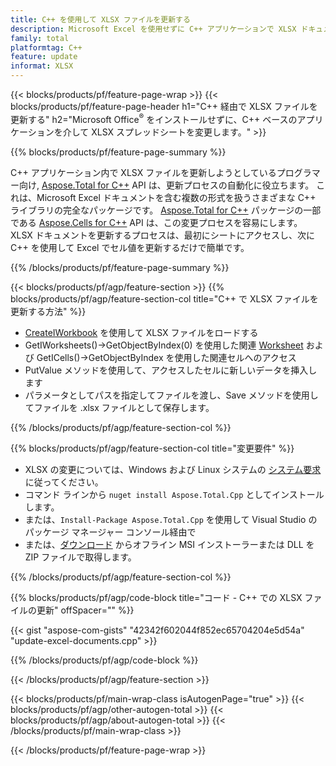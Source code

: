 ```yaml
---
title: C++ を使用して XLSX ファイルを更新する
description: Microsoft Excel を使用せずに C++ アプリケーションで XLSX ドキュメントを変更する.
family: total
platformtag: C++
feature: update
informat: XLSX
---
```

{{< blocks/products/pf/feature-page-wrap >}}
{{< blocks/products/pf/feature-page-header h1="C++ 経由で XLSX ファイルを更新する" h2="Microsoft Office<sup>&reg;</sup> をインストールせずに、C++ ベースのアプリケーションを介して XLSX スプレッドシートを変更します。" >}}

{{% blocks/products/pf/feature-page-summary %}}

C++ アプリケーション内で XLSX ファイルを更新しようとしているプログラマー向け, [Aspose.Total for C++](https://products.aspose.com/total/cpp/) API は、更新プロセスの自動化に役立ちます。 これは、Microsoft Excel ドキュメントを含む複数の形式を扱うさまざまな C++ ライブラリの完全なパッケージです。 [Aspose.Total for C++](https://products.aspose.com/total/cpp/) パッケージの一部である [Aspose.Cells for C++](https://products.aspose.com/cells/cpp/) API は、この変更プロセスを容易にします。 XLSX ドキュメントを更新するプロセスは、最初にシートにアクセスし、次に C++ を使用して Excel でセル値を更新するだけで簡単です。

{{% /blocks/products/pf/feature-page-summary %}}

{{< blocks/products/pf/agp/feature-section >}}
{{% blocks/products/pf/agp/feature-section-col title="C++ で XLSX ファイルを更新する方法" %}}

- [CreateIWorkbook](https://reference.aspose.com/cells/cpp/class/aspose.cells.factory#a93f7282b976d2a001d44198dedaceee8) を使用して XLSX ファイルをロードする
- GetIWorksheets()->GetObjectByIndex(0) を使用した関連 [Worksheet](https://reference.aspose.com/cells/cpp/class/aspose.cells.i_worksheet) および GetICells()->GetObjectByIndex を使用した関連セルへのアクセス
- PutValue メソッドを使用して、アクセスしたセルに新しいデータを挿入します
- パラメータとしてパスを指定してファイルを渡し、Save メソッドを使用してファイルを .xlsx ファイルとして保存します。

{{% /blocks/products/pf/agp/feature-section-col %}}

{{% blocks/products/pf/agp/feature-section-col title="変更要件" %}}

- XLSX の変更については、Windows および Linux システムの [システム要求](https://docs.aspose.com/cells/cpp/system-requirements/) に従ってください。 
- コマンド ラインから ```nuget install Aspose.Total.Cpp``` としてインストールします。
- または、```Install-Package Aspose.Total.Cpp``` を使用して Visual Studio のパッケージ マネージャー コンソール経由で
- または、[ダウンロード](https://releases.aspose.com/cells/cpp) からオフライン MSI インストーラーまたは DLL を ZIP ファイルで取得します。

{{% /blocks/products/pf/agp/feature-section-col %}}

{{% blocks/products/pf/agp/code-block title="コード - C++ での XLSX ファイルの更新" offSpacer="" %}}

{{< gist "aspose-com-gists" "42342f602044f852ec65704204e5d54a" "update-excel-documents.cpp" >}}

{{% /blocks/products/pf/agp/code-block %}}

{{< /blocks/products/pf/agp/feature-section >}}

{{< blocks/products/pf/main-wrap-class isAutogenPage="true" >}}
{{< blocks/products/pf/agp/other-autogen-total >}}
{{< blocks/products/pf/agp/about-autogen-total >}}
{{< /blocks/products/pf/main-wrap-class >}}

{{< /blocks/products/pf/feature-page-wrap >}}